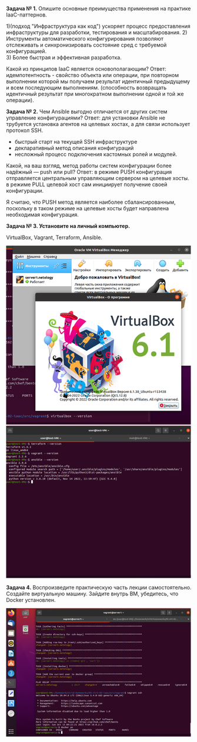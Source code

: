 **Задача № 1.** 
Опишите основные преимущества применения на практике IaaC-паттернов.

1)(подход "Инфраструктура как код") ускоряет процесс предоставления инфраструктуры для разработки, тестирования и масштабирования. 
2) Инструменты автоматического конфигурирования позволяют отслеживать и синхронизировать состояние сред с требуемой конфигурацией.  
3) Более быстрая и эффективная разработка. 

Какой из принципов IaaC является основополагающим?
Ответ: идемпотентность - свойство объекта или операции, при повторном выполнении которой мы получаем результат идентичный предыдущему и всем последующим выполнениям.
(способность возвращать идентичный результат при многократном выполнении одной и той же операции). 

**Задача № 2.** 
Чем Ansible выгодно отличается от других систем управление конфигурациями?
Ответ: для установки Ansible не трубуется установка агентов на целевых хостах, а для связи использует протокол SSH.
- быстрый старт на текущей SSH инфраструктуре
- декларативный метод описания конфигураций
- несложный процесс подключения кастомных ролей и модулей. 

Какой, на ваш взгляд, метод работы систем конфигурации более надёжный — push или pull?
Ответ: в режиме PUSH конфигурация отправляется центральным управляющим сервером на целевые хосты. 
в режиме PULL целевой хост сам инициирует получение своей конфигурации. 

Я считаю, что PUSH метод является наиболее сбалансированным, поскольку в таком режиме на целевые хосты будет направлена необходимая конфигурация. 

**Задача № 3. Установите на личный компьютер.** 

VirtualBox,
Vagrant,
Terraform,
Ansible. 

![VirtualBox](https://github.com/vyacheslav-sadov/devops-netology/blob/WM_branch/1.png)
![Vagrant, Terraform, Ansible](https://github.com/vyacheslav-sadov/devops-netology/blob/WM_branch/2.png)

**Задача 4.**
Воспроизведите практическую часть лекции самостоятельно.
Создайте виртуальную машину. Зайдите внутрь ВМ, убедитесь, что Docker установлен. 

![docker_ps](https://github.com/vyacheslav-sadov/devops-netology/blob/WM_branch/docker_ps.png)
